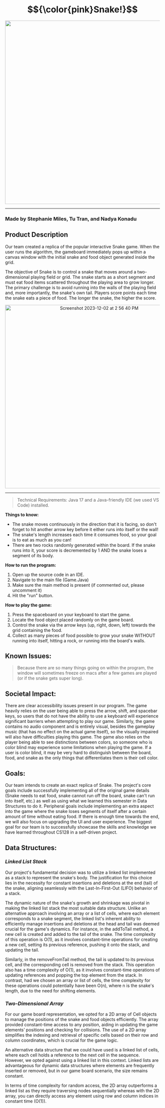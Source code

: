 
# $${\color{pink}Snake!}$$

<p align = "center">
<img src="https://github.com/mac-comp128-fa23/course-project-02_steph_tu_nadya_snake/assets/118240368/1d461417-8d17-4f70-b5c1-6e8ee1c837f4" width="597" />
</p>

***

### Made by Stephanie Miles, Tu Tran, and Nadya Konadu

## __Product Description__

Our team created a replica of the popular interactive Snake game. When the user runs the algorithm, the gameboard immediately pops up within a canvas window with the initial snake and food object generated inside the grid. 

The objective of Snake is to control a snake that moves around a two-dimensional playing field or grid. The snake starts as a short segment and must eat food items scattered throughout the playing area to grow longer. The primary challenge is to avoid running into the walls of the playing field and, more importantly, the snake's own tail. Players score points each time the snake eats a piece of food. The longer the snake, the higher the score. 

<p align = "center"> 
  <img width="597" alt="Screenshot 2023-12-02 at 2 56 40 PM" src="https://github.com/mac-comp128-fa23/course-project-02_steph_tu_nadya_snake/assets/118240368/b876f125-7a66-49d4-ab6a-aa6ec3af3c49">
</p>

***

> Technical Requirements: Java 17 and a Java-friendly IDE (we used VS Code) installed.

__Things to know:__

- The snake moves continuously in the direction that it is facing, so don't forget to hit another arrow key before it either runs into itself or the wall!
- The snake's length increases each time it consumes food, so your goal is to eat as much as you can!
- There are two rocks randomly generated within the board. If the snake runs into it, your score is decremented by 1 AND the snake loses a segment of its body.

__How to run the program:__

1. Open up the source code in an IDE.
2. Navigate to the main file (Game.Java)
3. Make sure the main method is present (if commented out, please uncomment it)
4. Hit the "run" button.

__How to play the game:__

1. Press the spaceboard on your keyboard to start the game.
2. Locate the food object placed randomly on the game board.
3. Control the snake via the arrow keys (up, right, down, left) towards the grid containing the food.
4. Collect as many pieces of food possible to grow your snake WITHOUT running into itself, hitting a rock, or running into the board's walls.

## __Known Issues:__

> Because there are so many things going on within the program, the window will sometimes freeze on macs after a few games are played (or if the snake gets super long).

## __Societal Impact:__

There are clear accessibility issues present in our program. The game heavily relies on the user being able to press the arrow, shift, and spacebar keys, so users that do not have the ability to use a keyboard will experience significant barriers when attempting to play our game. Similarly, the game contains no audio component and is entirely visual, besides the gameplay music (that has no effect on the actual game itself), so the visually impaired will also have difficulties playing this game. The game also relies on the player being able to see distinctions between colors, so someone who is color blind may experience some limitations when playing the game. If a user is color blind, it may be very hard to distinguish between the board, food, and snake as the only things that differentiates them is their cell color. 

## __Goals:__

Our team intends to create an exact replica of Snake. The project's core goals include successfully implementing all of the original game details (Snake needs to eat food, snake cannot run off the board, snake can't run into itself, etc.) as well as using what we learned this semester in Data Structures to do it. Peripheral goals include implementing an extra aspect into the game where the snake loses segments of itself after a certain amount of time without eating food. If there is enough time towards the end, we will also focus on upgrading the UI and user experience. The biggest goal for our team is to successfully showcase the skills and knowledge we have learned throughout CS128 in a self-driven project. 

## __Data Structures:__

### *Linked List Stack*

Our project's fundamental decision was to utilize a linked list implemented as a stack to represent the snake's body. The justification for this choice lies in the necessity for constant insertions and deletions at the end (tail) of the snake, aligning seamlessly with the Last-In-First-Out (LIFO) behavior of a stack. 

The dynamic nature of the snake's growth and shrinkage was pivotal in making the linked list stack the most suitable data structure. Unlike an alternative approach involving an array or a list of cells, where each element corresponds to a snake segment, the linked list's inherent ability to efficiently manage insertions and deletions at the head and tail was deemed crucial for the game's dynamics. For instance, in the addToTail method, a new cell is created and added to the tail of the snake. The time complexity of this operation is O(1), as it involves constant-time operations for creating a new cell, setting its previous reference, pushing it onto the stack, and updating the tail.

Similarly, in the removeFromTail method, the tail is updated to its previous cell, and the corresponding cell is removed from the stack. This operation also has a time complexity of O(1), as it involves constant-time operations of updating references and popping the top element from the stack. In contrast, had we chosen an array or list of cells, the time complexity for these operations could potentially have been O(n), where n is the snake's length, due to the need for shifting elements.

### *Two-Dimensional Array*

For our game board representation, we opted for a 2D array of Cell objects to manage the positions of the snake and food objects efficiently. The array provided constant-time access to any position, aiding in updating the game elements’ positions and checking for collisions. The use of a 2D array simplifies the indexing and retrieval of specific cells based on their row and column coordinates, which is crucial for the game logic.

An alternative data structure that we could have used is a linked list of cells, where each cell holds a reference to the next cell in the sequence. However, we opted against using a linked list in this context. Linked lists are advantageous for dynamic data structures where elements are frequently inserted or removed, but in our game board scenario, the size remains constant. 

In terms of time complexity for random access, the 2D array outperforms a linked list as they require traversing nodes sequentially whereas with the 2D array, you can directly access any element using row and column indices in constant time (O(1)). 

